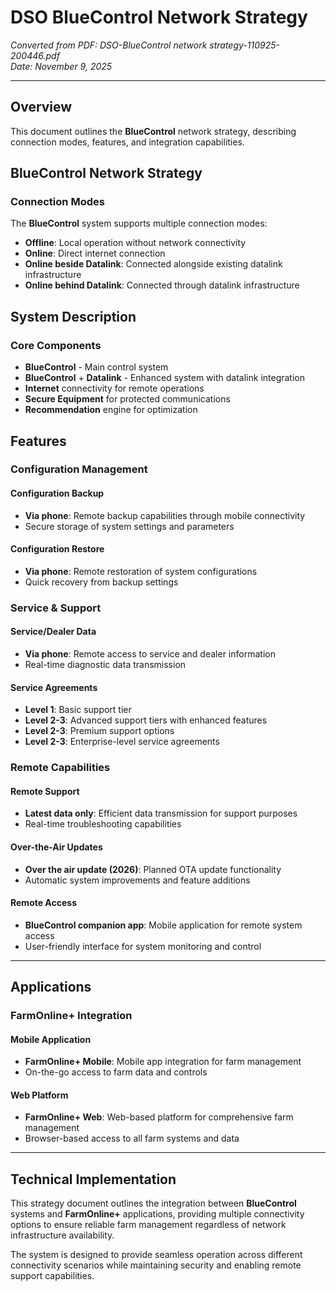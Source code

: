# DSO BlueControl Network Strategy

*Converted from PDF: DSO-BlueControl network strategy-110925-200446.pdf*  
*Date: November 9, 2025*

---

## Overview

This document outlines the **BlueControl** network strategy, describing connection modes, features, and integration capabilities.

## BlueControl Network Strategy

### Connection Modes

The **BlueControl** system supports multiple connection modes:

- **Offline**: Local operation without network connectivity
- **Online**: Direct internet connection
- **Online beside Datalink**: Connected alongside existing datalink infrastructure  
- **Online behind Datalink**: Connected through datalink infrastructure

## System Description

### Core Components

- **BlueControl** - Main control system
- **BlueControl** + **Datalink** - Enhanced system with datalink integration
- **Internet** connectivity for remote operations
- **Secure Equipment** for protected communications
- **Recommendation** engine for optimization

## Features

### Configuration Management

#### Configuration Backup
- **Via phone**: Remote backup capabilities through mobile connectivity
- Secure storage of system settings and parameters

#### Configuration Restore  
- **Via phone**: Remote restoration of system configurations
- Quick recovery from backup settings

### Service & Support

#### Service/Dealer Data
- **Via phone**: Remote access to service and dealer information
- Real-time diagnostic data transmission

#### Service Agreements
- **Level 1**: Basic support tier
- **Level 2-3**: Advanced support tiers with enhanced features
- **Level 2-3**: Premium support options
- **Level 2-3**: Enterprise-level service agreements

### Remote Capabilities

#### Remote Support
- **Latest data only**: Efficient data transmission for support purposes
- Real-time troubleshooting capabilities

#### Over-the-Air Updates
- **Over the air update (2026)**: Planned OTA update functionality
- Automatic system improvements and feature additions

#### Remote Access
- **BlueControl companion app**: Mobile application for remote system access
- User-friendly interface for system monitoring and control

---

## Applications

### FarmOnline+ Integration

#### Mobile Application
- **FarmOnline+ Mobile**: Mobile app integration for farm management
- On-the-go access to farm data and controls

#### Web Platform  
- **FarmOnline+ Web**: Web-based platform for comprehensive farm management
- Browser-based access to all farm systems and data

---

## Technical Implementation

This strategy document outlines the integration between **BlueControl** systems and **FarmOnline+** applications, providing multiple connectivity options to ensure reliable farm management regardless of network infrastructure availability.

The system is designed to provide seamless operation across different connectivity scenarios while maintaining security and enabling remote support capabilities.
